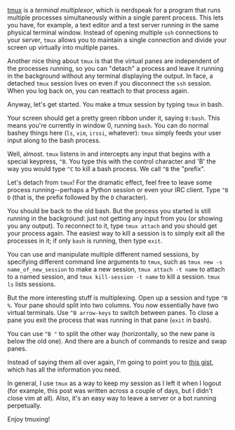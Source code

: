 [tmux](http://tmux.sourceforge.net) is a *terminal multiplexor*, which is
nerdspeak for a program that runs multiple processes simultaneously within a
single parent process. This lets you have, for example, a text editor and a
test server running in the same physical terminal window. Instead of opening
multiple `ssh` connections to your server, `tmux` allows you to maintain a
single connection and divide your screen up virtually into multiple panes.

Another nice thing about `tmux` is that the virtual panes are independent of
the processes running, so you can "detach" a process and leave it running in
the background without any terminal displaying the output. In face, a detached
`tmux` session lives on even if you disconnect the `ssh` session. When you log
back on, you can reattach to that process again.

Anyway, let's get started. You make a tmux session by typing `tmux` in bash.

Your screen should get a pretty green ribbon under it, saying `0:bash`. This
means you're currently in window 0, running `bash`. You can do normal bashey
things here (`ls`, `vim`, `irssi`, whatever): `tmux` simply feeds your user
input along to the bash process.

Well, almost. `tmux` listens in and intercepts any input that begins with a
special keypress, `^B`. You type this with the control character and 'B' the
way you would type `^C` to kill a bash process. We call `^B` the "prefix".

Let's detach from `tmux`! For the dramatic effect, feel free to leave some
process running--perhaps a Python session or even your IRC client. Type `^B D`
(that is, the prefix followed by the `D` character).

You should be back to the old bash. But the process you started is still
running in the background: just not getting any input from you (or showing you
any output). To reconnect to it, type `tmux attach` and you should get your
process again. The easiest way to kill a session is to simply exit all the
processes in it; if only `bash` is running, then type `exit`.

You can use and manipulate multiple different named sessions, by specifying
different command line arguments to `tmux`, such as `tmux new -s
name_of_new_session` to make a new session, `tmux attach -t name` to attach to
a named session, and `tmux kill-session -t name` to kill a session. `tmux ls`
lists sessions.

But the more interesting stuff is multiplexing. Open up a session and type `^B
%`. Your pane should split into two columns. You now essentially have two
virtual terminals. Use `^B arrow-keys` to switch between panes. To close a pane
you exit the process that was running in that pane (`exit` in bash).

You can use `^B "` to split the other way (horizontally, so the new pane is
below the old one). And there are a bunch of commands to resize and swap panes.

Instead of saying them all over again, I'm going to point you to [this
gist](https://gist.github.com/MohamedAlaa/2961058), which has all the
information you need.

In general, I use `tmux` as a way to keep my session as I left it when I logout
(for example, this post was written across a couple of days, but I didn't close
vim at all). Also, it's an easy way to leave a server or a bot running
perpetually.

Enjoy tmuxing!
